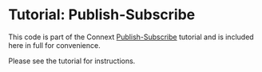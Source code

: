 # Tutorial: Publish-Subscribe

This code is part of the Connext [Publish-Subscribe](https://community.rti.com/static/documentation/developers/learn/publish-subscribe.html)
tutorial and is included here in full for convenience.

Please see the tutorial for instructions.
